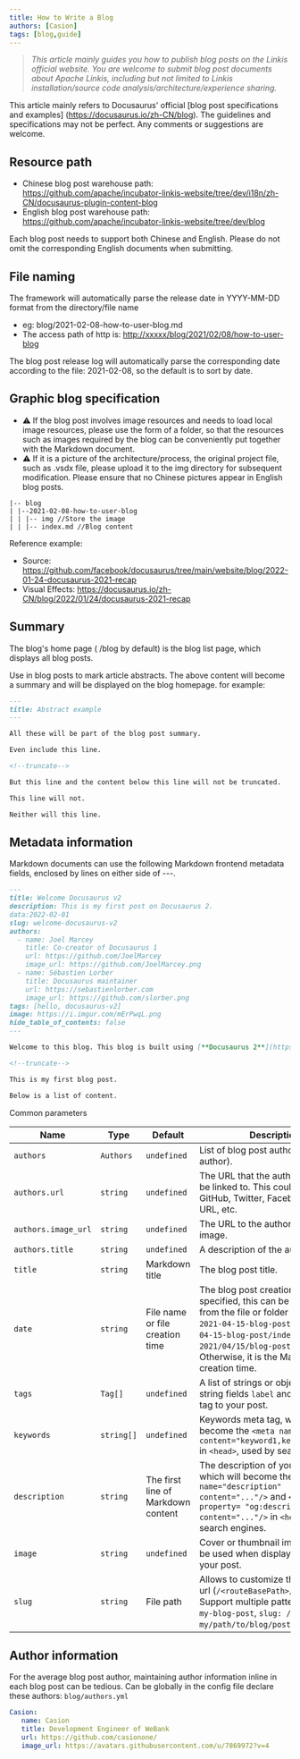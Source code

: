 ```yaml
---
title: How to Write a Blog
authors: [Casion]
tags: [blog,guide]
---
```

> _This article mainly guides you how to publish blog posts on the Linkis official website. You are welcome to submit blog post documents about Apache Linkis, including but not limited to Linkis installation/source code analysis/architecture/experience sharing._

This article mainly refers to Docusaurus' official [blog post specifications and examples] (<https://docusaurus.io/zh-CN/blog>). The guidelines and specifications may not be perfect. Any comments or suggestions are welcome.

<!--truncate-->
## Resource path

- Chinese blog post warehouse path: <https://github.com/apache/incubator-linkis-website/tree/dev/i18n/zh-CN/docusaurus-plugin-content-blog>
- English blog post warehouse path: <https://github.com/apache/incubator-linkis-website/tree/dev/blog>

Each blog post needs to support both Chinese and English. Please do not omit the corresponding English documents when submitting.

## File naming

The framework will automatically parse the release date in YYYY-MM-DD format from the directory/file name

- eg: blog/2021-02-08-how-to-user-blog.md
- The access path of http is: <http://xxxxx/blog/2021/02/08/how-to-user-blog>

The blog post release log will automatically parse the corresponding date according to the file: 2021-02-08, so the default is to sort by date.

## Graphic blog specification

- ⚠ If the blog post involves image resources and needs to load local image resources, please use the form of a folder, so that the resources such as images required by the blog can be conveniently put together with the Markdown document.
- ⚠ If it is a picture of the architecture/process, the original project file, such as .vsdx file, please upload it to the img directory for subsequent modification. Please ensure that no Chinese pictures appear in English blog posts.

```shell script
|-- blog
| |--2021-02-08-how-to-user-blog
| | |-- img //Store the image
| | |-- index.md //Blog content
````

Reference example:

- Source: <https://github.com/facebook/docusaurus/tree/main/website/blog/2022-01-24-docusaurus-2021-recap>
- Visual Effects: <https://docusaurus.io/zh-CN/blog/2022/01/24/docusaurus-2021-recap>

## Summary

The blog's home page ( /blog by default) is the blog list page, which displays all blog posts.

Use <!--truncate--> in blog posts to mark article abstracts. <!--truncate--> The above content will become a summary and will be displayed on the blog homepage.
for example:

````markdown
---
title: Abstract example
---

All these will be part of the blog post summary.

Even include this line.

<!--truncate-->

But this line and the content below this line will not be truncated.

This line will not.

Neither will this line.
````

## Metadata information

Markdown documents can use the following Markdown frontend metadata fields, enclosed by lines on either side of ---.

````markdown
---
title: Welcome Docusaurus v2
description: This is my first post on Docusaurus 2.
data:2022-02-01
slug: welcome-docusaurus-v2
authors:
  - name: Joel Marcey
    title: Co-creator of Docusaurus 1
    url: https://github.com/JoelMarcey
    image_url: https://github.com/JoelMarcey.png
  - name: Sébastien Lorber
    title: Docusaurus maintainer
    url: https://sebastienlorber.com
    image_url: https://github.com/slorber.png
tags: [hello, docusaurus-v2]
image: https://i.imgur.com/mErPwqL.png
hide_table_of_contents: false
---

Welcome to this blog. This blog is built using [**Docusaurus 2**](https://docusaurus.io/).

<!--truncate-->

This is my first blog post.

Below is a list of content.
````

Common parameters

| Name | Type | Default | Description |
| --- | --- | --- | --- |
| `authors` | `Authors` | `undefined` | List of blog post authors (or unique author).|
| `authors.url` | `string` | `undefined` | The URL that the author's name will be linked to. This could be a GitHub, Twitter, Facebook profile URL, etc. |
| `authors.image_url` | `string` | `undefined` | The URL to the author's thumbnail image. |
| `authors.title` | `string` | `undefined` | A description of the author. |
| `title` | `string` | Markdown title | The blog post title. |
| `date` | `string` | File name or file creation time | The blog post creation date. If not specified, this can be extracted from the file or folder name, eg, `2021-04-15-blog-post. mdx`, `2021-04-15-blog-post/index.mdx`, `2021/04/15/blog-post.mdx`. Otherwise, it is the Markdown file creation time. |
| `tags` | `Tag[]` | `undefined` | A list of strings or objects of two string fields `label` and `permalink` to tag to your post. |
| `keywords` | `string[]` | `undefined` | Keywords meta tag, which will become the `<meta name="keywords" content="keyword1,keyword2,..."/>` in `<head>`, used by search engines. |
| `description` | `string` | The first line of Markdown content | The description of your document, which will become the `<meta name="description" content="..."/>` and `<meta property= "og:description" content="..."/>` in `<head>`, used by search engines. |
| `image` | `string` | `undefined` | Cover or thumbnail image that will be used when displaying the link to your post. |
| `slug` | `string` | File path | Allows to customize the blog post url (`/<routeBasePath>/<slug>`). Support multiple patterns: `slug: my-blog-post`, `slug: / my/path/to/blog/post`, slug: `/`. |

## Author information

For the average blog post author, maintaining author information inline in each blog post can be tedious.
Can be globally in the config file declare these authors:
`blog/authors.yml`

````yaml
Casion:
   name: Casion
   title: Development Engineer of WeBank
   url: https://github.com/casionone/
   image_url: https://avatars.githubusercontent.com/u/7869972?v=4
````
